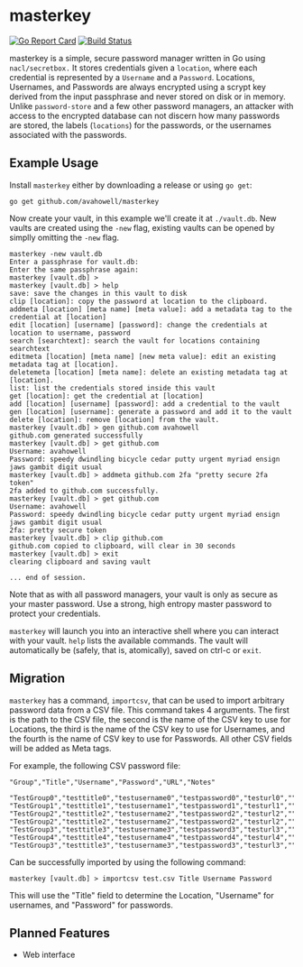 # masterkey
[![Go Report Card](https://goreportcard.com/badge/github.com/avahowell/masterkey)](https://goreportcard.com/report/github.com/avahowell/masterkey)
[![Build Status](https://travis-ci.org/avahowell/masterkey.svg?branch=master)](https://travis-ci.org/avahowell/masterkey)

masterkey is a simple, secure password manager written in Go using `nacl/secretbox.` It stores credentials given a `location`, where each credential is represented by a `Username` and a `Password`. Locations, Usernames, and Passwords are always encrypted using a scrypt key derived from the input passphrase and never stored on disk or in memory. Unlike `password-store` and a few other password managers, an attacker with access to the encrypted database can not discern how many passwords are stored, the labels (`locations`) for the passwords, or the usernames associated with the passwords.

## Example Usage

Install `masterkey` either by downloading a release or using `go get`:

`go get github.com/avahowell/masterkey`

Now create your vault, in this example we'll create it at `./vault.db`. New vaults are created using the `-new` flag, existing vaults can be opened by simplly omitting the `-new` flag.

```
masterkey -new vault.db
Enter a passphrase for vault.db:
Enter the same passphrase again:
masterkey [vault.db] >
masterkey [vault.db] > help
save: save the changes in this vault to disk
clip [location]: copy the password at location to the clipboard.
addmeta [location] [meta name] [meta value]: add a metadata tag to the credential at [location]
edit [location] [username] [password]: change the credentials at location to username, password
search [searchtext]: search the vault for locations containing searchtext
editmeta [location] [meta name] [new meta value]: edit an existing metadata tag at [location].
deletemeta [location] [meta name]: delete an existing metadata tag at [location].
list: list the credentials stored inside this vault
get [location]: get the credential at [location]
add [location] [username] [password]: add a credential to the vault
gen [location] [username]: generate a password and add it to the vault
delete [location]: remove [location] from the vault.
masterkey [vault.db] > gen github.com avahowell
github.com generated successfully
masterkey [vault.db] > get github.com
Username: avahowell
Password: speedy dwindling bicycle cedar putty urgent myriad ensign jaws gambit digit usual
masterkey [vault.db] > addmeta github.com 2fa "pretty secure 2fa token"
2fa added to github.com successfully.
masterkey [vault.db] > get github.com
Username: avahowell
Password: speedy dwindling bicycle cedar putty urgent myriad ensign jaws gambit digit usual
2fa: pretty secure token
masterkey [vault.db] > clip github.com
github.com copied to clipboard, will clear in 30 seconds
masterkey [vault.db] > exit
clearing clipboard and saving vault

... end of session.
```

Note that as with all password managers, your vault is only as secure as your master password. Use a strong, high entropy master password to protect your credentials.

`masterkey` will launch you into an interactive shell where you can interact with your vault. `help` lists the available commands. The vault will automatically be (safely, that is, atomically), saved on ctrl-c or `exit`.


## Migration

`masterkey` has a command, `importcsv`, that can be used to import arbitrary password data from a CSV file. This command takes 4 arguments. The first is the path to the CSV file, the second is the name of the CSV key to use for Locations, the third is the name of the CSV key to use for Usernames, and the fourth is the name of CSV key to use for Passwords. All other CSV fields will be added as Meta tags.

For example, the following CSV password file:
```csv
"Group","Title","Username","Password","URL","Notes"

"TestGroup0","testtitle0","testusername0","testpassword0","testurl0",""
"TestGroup1","testtitle1","testusername1","testpassword1","testurl1",""
"TestGroup2","testtitle2","testusername2","testpassword2","testurl2",""
"TestGroup2","testtitle2","testusername2","testpassword2","testurl2",""
"TestGroup3","testtitle3","testusername3","testpassword3","testurl3",""
"TestGroup4","testtitle4","testusername4","testpassword4","testurl4",""
"TestGroup3","testtitle3","testusername3","testpassword3","testurl3",""
```

Can be successfully imported by using the following command:

```
masterkey [vault.db] > importcsv test.csv Title Username Password
```

This will use the "Title" field to determine the Location, "Username" for usernames, and "Password" for passwords.

## Planned Features

- Web interface


